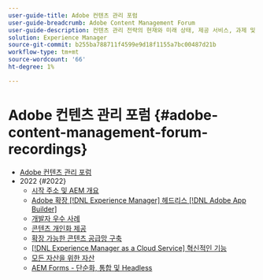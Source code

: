 ```yaml
---
user-guide-title: Adobe 컨텐츠 관리 포럼
user-guide-breadcrumb: Adobe Content Management Forum
user-guide-description: 컨텐츠 관리 전략의 현재와 미래 상태, 제공 서비스, 과제 및 기술 요구 사항에 대해 논의하는 Adobe 전문가로부터 배워 보십시오.
solution: Experience Manager
source-git-commit: b255ba788711f4599e9d18f1155a7bc00487d21b
workflow-type: tm+mt
source-wordcount: '66'
ht-degree: 1%

---
```



# Adobe 컨텐츠 관리 포럼 {#adobe-content-management-forum-recordings}

+ [Adobe 컨텐츠 관리 포럼](overview.md)
+ 2022 {#2022}
   + [시작 주소 및 AEM 개요](2022/welcome.md)
   + [Adobe 확장 [!DNL Experience Manager] 헤드리스 [!DNL Adobe App Builder]](2022/headless.md)
   + [개발자 우수 사례](2022/developer-best-practices.md)
   + [콘텐츠 개인화 제공](2022/personalization.md)
   + [확장 가능한 콘텐츠 공급망 구축](2022/supply-chain.md)
   + [[!DNL Experience Manager as a Cloud Service] 혁신적인 기능](2022/innovations.md)
   + [모든 자산을 위한 자산](2022/assets-for-all.md)
   + [AEM Forms - 단순화, 통합 및 Headless](2022/forms-headless.md)